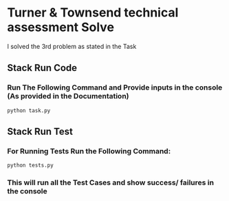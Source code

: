 # Turner & Townsend technical assessment Solve

I solved the 3rd problem as stated in the Task

## Stack Run Code

### Run The Following Command and Provide inputs in the console (As provided in the Documentation)
```
python task.py
```


## Stack Run Test

### For Running Tests Run the Following Command:

```
python tests.py
```

### This will run all the Test Cases and show success/ failures in the console

